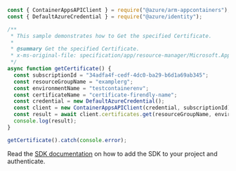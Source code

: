 ```javascript
const { ContainerAppsAPIClient } = require("@azure/arm-appcontainers");
const { DefaultAzureCredential } = require("@azure/identity");

/**
 * This sample demonstrates how to Get the specified Certificate.
 *
 * @summary Get the specified Certificate.
 * x-ms-original-file: specification/app/resource-manager/Microsoft.App/stable/2022-03-01/examples/Certificate_Get.json
 */
async function getCertificate() {
  const subscriptionId = "34adfa4f-cedf-4dc0-ba29-b6d1a69ab345";
  const resourceGroupName = "examplerg";
  const environmentName = "testcontainerenv";
  const certificateName = "certificate-firendly-name";
  const credential = new DefaultAzureCredential();
  const client = new ContainerAppsAPIClient(credential, subscriptionId);
  const result = await client.certificates.get(resourceGroupName, environmentName, certificateName);
  console.log(result);
}

getCertificate().catch(console.error);
```

Read the [SDK documentation](https://github.com/Azure/azure-sdk-for-js/blob/%40azure%2Farm-appcontainers_1.0.0/sdk/appcontainers/arm-appcontainers/README.md) on how to add the SDK to your project and authenticate.
